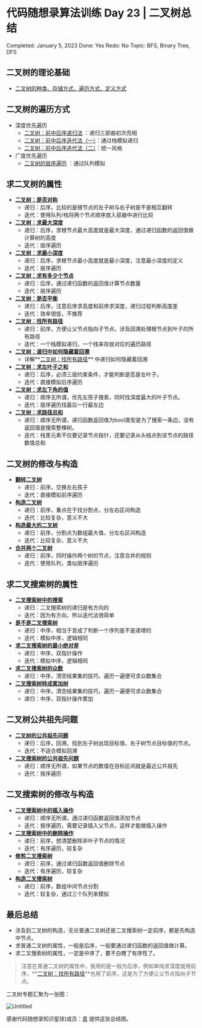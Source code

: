 # 代码随想录算法训练 Day 23 | 二叉树总结

Completed: January 5, 2023
Done: Yes
Redo: No
Topic: BFS, Binary Tree, DFS

## ****二叉树的理论基础****

- [二叉树的种类、存储方式、遍历方式、定义方式](https://www.notion.so/Day-14-382cc10da3c34855b6c6c0a4167fe860)

## ****二叉树的遍历方式****

- 深度优先遍历
    - [二叉树：前中后序递归法](https://www.notion.so/Day-14-382cc10da3c34855b6c6c0a4167fe860) ：递归三部曲初次亮相
    - [二叉树：前中后序迭代法（一）](https://www.notion.so/Day-14-382cc10da3c34855b6c6c0a4167fe860)：通过栈模拟递归
    - [二叉树：前中后序迭代法（二）](https://www.notion.so/Day-14-382cc10da3c34855b6c6c0a4167fe860)：统一风格
- 广度优先遍历
    - [二叉树的层序遍历](https://www.notion.so/Day-15-43159c3e6b1d4e5b8077999d411ce941) ：通过队列模拟

## ****求二叉树的属性****

- **[二叉树：是否对称](https://www.notion.so/Day-15-43159c3e6b1d4e5b8077999d411ce941)**
    - 递归：后序，比较的是根节点的左子树与右子树是不是相互翻转
    - 迭代：使用队列/栈将两个节点顺序放入容器中进行比较
- **[二叉树：求最大深度](https://www.notion.so/Day-16-09804ac00bbf4f65a22a112a3cd0d907)**
    - 递归：后序，求根节点最大高度就是最大深度，通过递归函数的返回值做计算树的高度
    - 迭代：层序遍历
- **[二叉树：求最小深度](https://www.notion.so/Day-16-09804ac00bbf4f65a22a112a3cd0d907)**
    - 递归：后序，求根节点最小高度就是最小深度，注意最小深度的定义
    - 迭代：层序遍历
- **[二叉树：求有多少个节点](https://www.notion.so/Day-16-09804ac00bbf4f65a22a112a3cd0d907)**
    - 递归：后序，通过递归函数的返回值计算节点数量
    - 迭代：层序遍历
- **[二叉树：是否平衡](https://www.notion.so/Day-17-5f5adb84888a4bd1ae04efb96f40b089)**
    - 递归：后序，注意后序求高度和前序求深度，递归过程判断高度差
    - 迭代：效率很低，不推荐
- **[二叉树：找所有路径](https://www.notion.so/Day-17-5f5adb84888a4bd1ae04efb96f40b089)**
    - 递归：前序，方便让父节点指向子节点，涉及回溯处理根节点到叶子的所有路径
    - 迭代：一个栈模拟递归，一个栈来存放对应的遍历路径
- **[二叉树：递归中如何隐藏着回溯](https://www.notion.so/Day-17-5f5adb84888a4bd1ae04efb96f40b089)**
    - 详解**[二叉树：找所有路径](https://www.notion.so/Day-17-5f5adb84888a4bd1ae04efb96f40b089)** 中递归如何隐藏着回溯
- **[二叉树：求左叶子之和](https://www.notion.so/Day-17-5f5adb84888a4bd1ae04efb96f40b089)**
    - 递归：后序，必须三层约束条件，才能判断是否是左叶子。
    - 迭代：直接模拟后序遍历
- **[二叉树：求左下角的值](https://www.notion.so/Day-18-7ab1f796b50449509c92cec229613172)**
    - 递归：顺序无所谓，优先左孩子搜索，同时找深度最大的叶子节点。
    - 迭代：层序遍历找最后一行最左边
- **[二叉树：求路径总和](https://www.notion.so/Day-18-7ab1f796b50449509c92cec229613172)**
    - 递归：顺序无所谓，递归函数返回值为bool类型是为了搜索一条边，没有返回值是搜索整棵树。
    - 迭代：栈里元素不仅要记录节点指针，还要记录从头结点到该节点的路径数值总和

## ****二叉树的修改与构造****

- **[翻转二叉树](https://www.notion.so/Day-15-43159c3e6b1d4e5b8077999d411ce941)**
    - 递归：前序，交换左右孩子
    - 迭代：直接模拟前序遍历
- **[构造二叉树](https://www.notion.so/Day-18-7ab1f796b50449509c92cec229613172)**
    - 递归：前序，重点在于找分割点，分左右区间构造
    - 迭代：比较复杂，意义不大
- **[构造最大的二叉树](https://www.notion.so/Day-20-5b99d1914817463e81781f3607d93435)**
    - 递归：前序，分割点为数组最大值，分左右区间构造
    - 迭代：比较复杂，意义不大
- **[合并两个二叉树](https://www.notion.so/Day-20-5b99d1914817463e81781f3607d93435)**
    - 递归：前序，同时操作两个树的节点，注意合并的规则
    - 迭代：使用队列，类似层序遍历

## ****求二叉搜索树的属性****

- **[二叉搜索树中的搜索](https://www.notion.so/Day-20-5b99d1914817463e81781f3607d93435)**
    - 递归：二叉搜索树的递归是有方向的
    - 迭代：因为有方向，所以迭代法很简单
- **[是不是二叉搜索树](https://www.notion.so/Day-20-5b99d1914817463e81781f3607d93435)**
    - 递归：中序，相当于变成了判断一个序列是不是递增的
    - 迭代：模拟中序，逻辑相同
- **[求二叉搜索树的最小绝对差](https://www.notion.so/Day-21-918c397aecf0457783915cd5624701b3)**
    - 递归：中序，双指针操作
    - 迭代：模拟中序，逻辑相同
- **[求二叉搜索树的众数](https://www.notion.so/Day-21-918c397aecf0457783915cd5624701b3)**
    - 递归：中序，清空结果集的技巧，遍历一遍便可求众数集合
- **[二叉搜索树转成累加树](https://www.notion.so/Day-23-2c46c983e35143209fce9207907376c0)**
    - 递归：中序，清空结果集的技巧，遍历一遍便可求众数集合
    - 递归：中序，双指针操作累加

## ****二叉树公共祖先问题****

- **[二叉树的公共祖先问题](https://www.notion.so/Day-21-918c397aecf0457783915cd5624701b3)**
    - 递归：后序，回溯，找到左子树出现目标值，右子树节点目标值的节点。
    - 迭代：不适合模拟回溯
- **[二叉搜索树的公共祖先问题](https://www.notion.so/Day-22-9859a9751dfb4761b0f8cadbdd431bfa)**
    - 递归：顺序无所谓，如果节点的数值在目标区间就是最近公共祖先
    - 迭代：按序遍历

## ****二叉搜索树的修改与构造****

- **[二叉搜索树中的插入操作](https://www.notion.so/Day-22-9859a9751dfb4761b0f8cadbdd431bfa)**
    - 递归：顺序无所谓，通过递归函数返回值添加节点
    - 迭代：按序遍历，需要记录插入父节点，这样才能做插入操作
- **[二叉搜索树中的删除操作](https://www.notion.so/Day-22-9859a9751dfb4761b0f8cadbdd431bfa)**
    - 递归：前序，想清楚删除非叶子节点的情况
    - 迭代：有序遍历，较复杂
- **[修剪二叉搜索树](https://www.notion.so/Day-23-2c46c983e35143209fce9207907376c0)**
    - 递归：前序，通过递归函数返回值删除节点
    - 迭代：有序遍历，较复杂
- **[构造二叉搜索树](https://www.notion.so/Day-23-2c46c983e35143209fce9207907376c0)**
    - 递归：前序，数组中间节点分割
    - 迭代：较复杂，通过三个队列来模拟

## ****最后总结****

- 涉及到二叉树的构造，无论普通二叉树还是二叉搜索树一定前序，都是先构造中节点。
- 求普通二叉树的属性，一般是后序，一般要通过递归函数的返回值做计算。
- 求二叉搜索树的属性，一定是中序了，要不白瞎了有序性了。

> 注意在普通二叉树的属性中，我用的是一般为后序，例如单纯求深度就用前序，**[二叉树：找所有路径](https://www.notion.so/Day-17-5f5adb84888a4bd1ae04efb96f40b089)**也用了前序，这是为了方便让父节点指向子节点。
> 

二叉树专题汇聚为一张图：

![Untitled](%E4%BB%A3%E7%A0%81%E9%9A%8F%E6%83%B3%E5%BD%95%E7%AE%97%E6%B3%95%E8%AE%AD%E7%BB%83%20Day%2023%20%E4%BA%8C%E5%8F%89%E6%A0%91%E6%80%BB%E7%BB%93%20dbe4dd2a5cea49b4b1c3e02f29b223ae/Untitled.png)

感谢代码随想录知识星球)成员：[青](https://wx.zsxq.com/dweb2/index/footprint/185251215558842) 提供这张总结图。